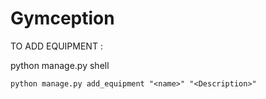 # Gymception

TO ADD EQUIPMENT : 

python manage.py shell

``` 
python manage.py add_equipment "<name>" "<Description>"

```
